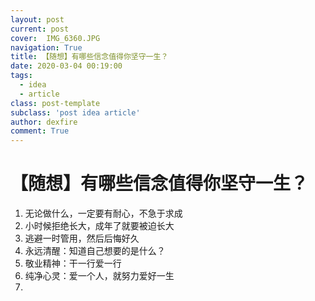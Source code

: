 ```yaml
---
layout: post
current: post
cover:  IMG_6360.JPG
navigation: True
title: 【随想】有哪些信念值得你坚守一生？
date: 2020-03-04 00:19:00
tags:
  - idea
  - article
class: post-template
subclass: 'post idea article'
author: dexfire
comment: True
---
```


# 【随想】有哪些信念值得你坚守一生？

1. 无论做什么，一定要有耐心，不急于求成
2. 小时候拒绝长大，成年了就要被迫长大
3. 逃避一时管用，然后后悔好久
4. 永远清醒：知道自己想要的是什么？
5. 敬业精神：干一行爱一行
6. 纯净心灵：爱一个人，就努力爱好一生
7. 